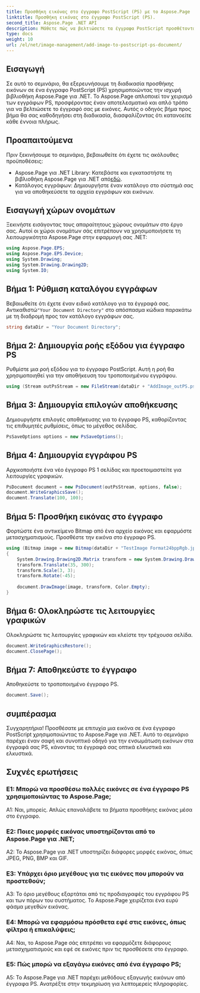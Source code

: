 ```yaml
---
title: Προσθήκη εικόνας στο έγγραφο PostScript (PS) με το Aspose.Page
linktitle: Προσθήκη εικόνας στο έγγραφο PostScript (PS).
second_title: Aspose.Page .NET API
description: Μάθετε πώς να βελτιώσετε τα έγγραφα PostScript προσθέτοντας εικόνες χρησιμοποιώντας το Aspose.Page για .NET. Ακολουθήστε τον βήμα προς βήμα οδηγό μας για μια απρόσκοπτη εμπειρία.
type: docs
weight: 10
url: /el/net/image-management/add-image-to-postscript-ps-document/
---
```

## Εισαγωγή

Σε αυτό το σεμινάριο, θα εξερευνήσουμε τη διαδικασία προσθήκης εικόνων σε ένα έγγραφο PostScript (PS) χρησιμοποιώντας την ισχυρή βιβλιοθήκη Aspose.Page για .NET. Το Aspose.Page απλοποιεί τον χειρισμό των εγγράφων PS, προσφέροντας έναν αποτελεσματικό και απλό τρόπο για να βελτιώσετε το έγγραφό σας με εικόνες. Αυτός ο οδηγός βήμα προς βήμα θα σας καθοδηγήσει στη διαδικασία, διασφαλίζοντας ότι κατανοείτε κάθε έννοια πλήρως.

## Προαπαιτούμενα

Πριν ξεκινήσουμε το σεμινάριο, βεβαιωθείτε ότι έχετε τις ακόλουθες προϋποθέσεις:

-  Aspose.Page για .NET Library: Κατεβάστε και εγκαταστήστε τη βιβλιοθήκη Aspose.Page για .NET από[εδώ](https://releases.aspose.com/page/net/).
- Κατάλογος εγγράφων: Δημιουργήστε έναν κατάλογο στο σύστημά σας για να αποθηκεύσετε τα αρχεία εγγράφων και εικόνων.

## Εισαγωγή χώρων ονομάτων

Ξεκινήστε εισάγοντας τους απαραίτητους χώρους ονομάτων στο έργο σας. Αυτοί οι χώροι ονομάτων σάς επιτρέπουν να χρησιμοποιήσετε τη λειτουργικότητα Aspose.Page στην εφαρμογή σας .NET:

```csharp
using Aspose.Page.EPS;
using Aspose.Page.EPS.Device;
using System.Drawing;
using System.Drawing.Drawing2D;
using System.IO;
```

## Βήμα 1: Ρύθμιση καταλόγου εγγράφων

 Βεβαιωθείτε ότι έχετε έναν ειδικό κατάλογο για τα έγγραφά σας. Αντικαθιστώ`"Your Document Directory"` στο απόσπασμα κώδικα παρακάτω με τη διαδρομή προς τον κατάλογο εγγράφων σας.

```csharp
string dataDir = "Your Document Directory";
```

## Βήμα 2: Δημιουργία ροής εξόδου για έγγραφο PS

Ρυθμίστε μια ροή εξόδου για το έγγραφο PostScript. Αυτή η ροή θα χρησιμοποιηθεί για την αποθήκευση του τροποποιημένου εγγράφου.

```csharp
using (Stream outPsStream = new FileStream(dataDir + "AddImage_outPS.ps", FileMode.Create))
```

## Βήμα 3: Δημιουργία επιλογών αποθήκευσης

Δημιουργήστε επιλογές αποθήκευσης για το έγγραφο PS, καθορίζοντας τις επιθυμητές ρυθμίσεις, όπως το μέγεθος σελίδας.

```csharp
PsSaveOptions options = new PsSaveOptions();
```

## Βήμα 4: Δημιουργία εγγράφου PS

Αρχικοποιήστε ένα νέο έγγραφο PS 1 σελίδας και προετοιμαστείτε για λειτουργίες γραφικών.

```csharp
PsDocument document = new PsDocument(outPsStream, options, false);
document.WriteGraphicsSave();
document.Translate(100, 100);
```

## Βήμα 5: Προσθήκη εικόνας στο έγγραφο

Φορτώστε ένα αντικείμενο Bitmap από ένα αρχείο εικόνας και εφαρμόστε μετασχηματισμούς. Προσθέστε την εικόνα στο έγγραφο PS.

```csharp
using (Bitmap image = new Bitmap(dataDir + "TestImage Format24bppRgb.jpg"))
{
    System.Drawing.Drawing2D.Matrix transform = new System.Drawing.Drawing2D.Matrix();
    transform.Translate(35, 300);
    transform.Scale(3, 3);
    transform.Rotate(-45);
    
    document.DrawImage(image, transform, Color.Empty);
}
```

## Βήμα 6: Ολοκληρώστε τις λειτουργίες γραφικών

Ολοκληρώστε τις λειτουργίες γραφικών και κλείστε την τρέχουσα σελίδα.

```csharp
document.WriteGraphicsRestore();
document.ClosePage();
```

## Βήμα 7: Αποθηκεύστε το έγγραφο

Αποθηκεύστε το τροποποιημένο έγγραφο PS.

```csharp
document.Save();
```

## συμπέρασμα

Συγχαρητήρια! Προσθέσατε με επιτυχία μια εικόνα σε ένα έγγραφο PostScript χρησιμοποιώντας το Aspose.Page για .NET. Αυτό το σεμινάριο παρέχει έναν σαφή και συνοπτικό οδηγό για την ενσωμάτωση εικόνων στα έγγραφά σας PS, κάνοντας τα έγγραφά σας οπτικά ελκυστικά και ελκυστικά.

## Συχνές ερωτήσεις

### Ε1: Μπορώ να προσθέσω πολλές εικόνες σε ένα έγγραφο PS χρησιμοποιώντας το Aspose.Page;

Α1: Ναι, μπορείς. Απλώς επαναλάβετε τα βήματα προσθήκης εικόνας μέσα στο έγγραφο.

### Ε2: Ποιες μορφές εικόνας υποστηρίζονται από το Aspose.Page για .NET;

A2: Το Aspose.Page για .NET υποστηρίζει διάφορες μορφές εικόνας, όπως JPEG, PNG, BMP και GIF.

### Ε3: Υπάρχει όριο μεγέθους για τις εικόνες που μπορούν να προστεθούν;

A3: Το όριο μεγέθους εξαρτάται από τις προδιαγραφές του εγγράφου PS και των πόρων του συστήματος. Το Aspose.Page χειρίζεται ένα ευρύ φάσμα μεγεθών εικόνας.

### Ε4: Μπορώ να εφαρμόσω πρόσθετα εφέ στις εικόνες, όπως φίλτρα ή επικαλύψεις;

A4: Ναι, το Aspose.Page σάς επιτρέπει να εφαρμόζετε διάφορους μετασχηματισμούς και εφέ σε εικόνες πριν τις προσθέσετε στο έγγραφο.

### Ε5: Πώς μπορώ να εξαγάγω εικόνες από ένα έγγραφο PS;

A5: Το Aspose.Page για .NET παρέχει μεθόδους εξαγωγής εικόνων από έγγραφα PS. Ανατρέξτε στην τεκμηρίωση για λεπτομερείς πληροφορίες.